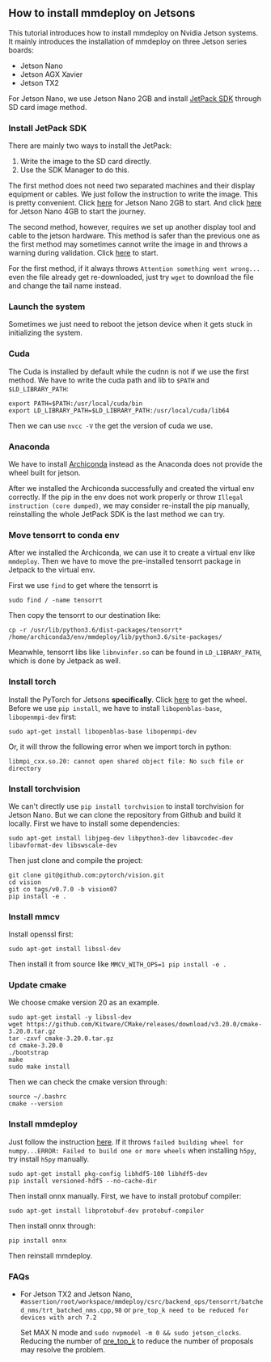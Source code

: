 ## How to install mmdeploy on Jetsons

This tutorial introduces how to install mmdeploy on Nvidia Jetson systems. It mainly introduces the installation of mmdeploy on three Jetson series boards:
- Jetson Nano
- Jetson AGX Xavier
- Jetson TX2

For Jetson Nano, we use Jetson Nano 2GB and install [JetPack SDK](https://developer.nvidia.com/embedded/jetpack) through SD card image method.

### Install JetPack SDK

There are mainly two ways to install the JetPack:
1. Write the image to the SD card directly.
2. Use the SDK Manager to do this.

The first method does not need two separated machines and their display equipment or cables. We just follow the instruction to write the image. This is pretty convenient. Click [here](https://developer.nvidia.com/embedded/learn/get-started-jetson-nano-2gb-devkit#intro) for Jetson Nano 2GB to start. And click [here](https://developer.nvidia.com/embedded/learn/get-started-jetson-nano-devkit) for Jetson Nano 4GB to start the journey.

The second method, however, requires we set up another display tool and cable to the jetson hardware. This method is safer than the previous one as the first method may sometimes cannot write the image in and throws a warning during validation. Click [here](https://docs.nvidia.com/sdk-manager/install-with-sdkm-jetson/index.html) to start.

For the first method, if it always throws `Attention something went wrong...` even the file already get re-downloaded, just try `wget` to download the file and change the tail name instead.

### Launch the system

Sometimes we just need to reboot the jetson device when it gets stuck in initializing the system.

### Cuda

The Cuda is installed by default while the cudnn is not if we use the first method. We have to write the cuda path and lib to `$PATH` and `$LD_LIBRARY_PATH`:
```
export PATH=$PATH:/usr/local/cuda/bin
export LD_LIBRARY_PATH=$LD_LIBRARY_PATH:/usr/local/cuda/lib64
```
Then we can use `nvcc -V` the get the version of cuda we use.

### Anaconda

We have to install [Archiconda](https://github.com/Archiconda/build-tools/releases) instead as the Anaconda does not provide the wheel built for jetson.

After we installed the Archiconda successfully and created the virtual env correctly. If the pip in the env does not work properly or throw `Illegal instruction (core dumped)`, we may consider re-install the pip manually, reinstalling the whole JetPack SDK is the last method we can try.

### Move tensorrt to conda env
After we installed the Archiconda, we can use it to create a virtual env like `mmdeploy`. Then we have to move the pre-installed tensorrt package in Jetpack to the virtual env.

First we use `find` to get where the tensorrt is
```
sudo find / -name tensorrt
```
Then copy the tensorrt to our destination like:
```
cp -r /usr/lib/python3.6/dist-packages/tensorrt* /home/archiconda3/env/mmdeploy/lib/python3.6/site-packages/
```
Meanwhle, tensorrt libs like `libnvinfer.so` can be found in `LD_LIBRARY_PATH`, which is done by Jetpack as well.

### Install torch

Install the PyTorch for Jetsons **specifically**. Click [here](https://forums.developer.nvidia.com/t/pytorch-for-jetson-version-1-10-now-available/72048) to get the wheel. Before we use `pip install`, we have to install `libopenblas-base`, `libopenmpi-dev` first:
```
sudo apt-get install libopenblas-base libopenmpi-dev
```
Or, it will throw the following error when we import torch in python:
```
libmpi_cxx.so.20: cannot open shared object file: No such file or directory
```

### Install torchvision
We can't directly use `pip install torchvision` to install torchvision for Jetson Nano. But we can clone the repository from Github and build it locally. First we have to install some dependencies:
```
sudo apt-get install libjpeg-dev libpython3-dev libavcodec-dev libavformat-dev libswscale-dev
```
Then just clone and compile the project:
```
git clone git@github.com:pytorch/vision.git
cd vision
git co tags/v0.7.0 -b vision07
pip install -e .
```

### Install mmcv

Install openssl first:
```
sudo apt-get install libssl-dev
```
Then install it from source like `MMCV_WITH_OPS=1 pip install -e .`

### Update cmake

We choose cmake version 20 as an example.
```
sudo apt-get install -y libssl-dev
wget https://github.com/Kitware/CMake/releases/download/v3.20.0/cmake-3.20.0.tar.gz
tar -zxvf cmake-3.20.0.tar.gz
cd cmake-3.20.0
./bootstrap
make
sudo make install
```
Then we can check the cmake version through:
```
source ~/.bashrc
cmake --version
```

### Install mmdeploy
Just follow the instruction [here](../build.md). If it throws `failed building wheel for numpy...ERROR: Failed to build one or more wheels` when installing `h5py`, try install `h5py` manually.
```
sudo apt-get install pkg-config libhdf5-100 libhdf5-dev
pip install versioned-hdf5 --no-cache-dir
```

Then install onnx manually. First, we have to install protobuf compiler:
```
sudo apt-get install libprotobuf-dev protobuf-compiler
```
Then install onnx through:
```
pip install onnx
```
Then reinstall mmdeploy.


### FAQs

- For Jetson TX2 and Jetson Nano, `#assertion/root/workspace/mmdeploy/csrc/backend_ops/tensorrt/batched_nms/trt_batched_nms.cpp,98` or `pre_top_k need to be reduced for devices with arch 7.2`

    Set MAX N mode and `sudo nvpmodel -m 0 && sudo jetson_clocks`.
    Reducing the number of [pre_top_k](https://github.com/open-mmlab/mmdeploy/blob/34879e638cc2db511e798a376b9a4b9932660fe1/configs/mmdet/_base_/base_static.py#L13) to reduce the number of proposals may resolve the problem.
